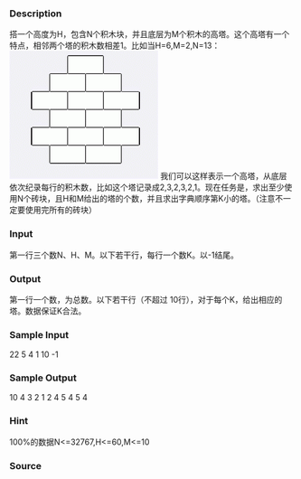 
### Description
搭一个高度为H，包含N个积木块，并且底层为M个积木的高塔。这个高塔有一个特点，相邻两个塔的积木数相差1。比如当H=6,M=2,N=13： ![](/JudgeOnline/images/1247.jpg) 我们可以这样表示一个高塔，从底层依次纪录每行的积木数，比如这个塔记录成2,3,2,3,2,1。现在任务是，求出至少使用N个砖块，且H和M给出的塔的个数，并且求出字典顺序第K小的塔。（注意不一定要使用完所有的砖块）
### Input
第一行三个数N、H、M。以下若干行，每行一个数K。以-1结尾。
### Output
第一行一个数，为总数。以下若干行（不超过 10行），对于每个K，给出相应的塔。数据保证K合法。
### Sample Input
22 5 4
1
10
-1
### Sample Output
10
4 3 2 1 2
4 5 4 5 4

### Hint
100%的数据N<=32767,H<=60,M<=10
### Source
